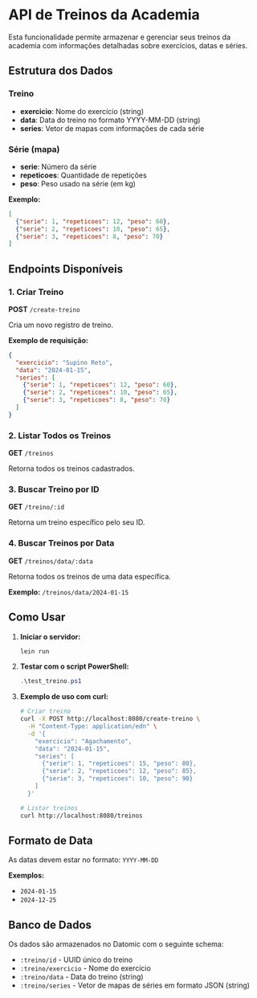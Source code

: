# API de Treinos da Academia

Esta funcionalidade permite armazenar e gerenciar seus treinos da academia com informações detalhadas sobre exercícios, datas e séries.

## Estrutura dos Dados

### Treino
- **exercicio**: Nome do exercício (string)
- **data**: Data do treino no formato YYYY-MM-DD (string)
- **series**: Vetor de mapas com informações de cada série

### Série (mapa)
- **serie**: Número da série
- **repeticoes**: Quantidade de repetições
- **peso**: Peso usado na série (em kg)

**Exemplo:**
```json
[
  {"serie": 1, "repeticoes": 12, "peso": 60},
  {"serie": 2, "repeticoes": 10, "peso": 65},
  {"serie": 3, "repeticoes": 8, "peso": 70}
]
```

## Endpoints Disponíveis

### 1. Criar Treino
**POST** `/create-treino`

Cria um novo registro de treino.

**Exemplo de requisição:**
```json
{
  "exercicio": "Supino Reto",
  "data": "2024-01-15",
  "series": [
    {"serie": 1, "repeticoes": 12, "peso": 60},
    {"serie": 2, "repeticoes": 10, "peso": 65},
    {"serie": 3, "repeticoes": 8, "peso": 70}
  ]
}
```

### 2. Listar Todos os Treinos
**GET** `/treinos`

Retorna todos os treinos cadastrados.

### 3. Buscar Treino por ID
**GET** `/treino/:id`

Retorna um treino específico pelo seu ID.

### 4. Buscar Treinos por Data
**GET** `/treinos/data/:data`

Retorna todos os treinos de uma data específica.

**Exemplo:** `/treinos/data/2024-01-15`

## Como Usar

1. **Iniciar o servidor:**
   ```bash
   lein run
   ```

2. **Testar com o script PowerShell:**
   ```powershell
   .\test_treino.ps1
   ```

3. **Exemplo de uso com curl:**
   ```bash
   # Criar treino
   curl -X POST http://localhost:8080/create-treino \
     -H "Content-Type: application/edn" \
     -d '{
       "exercicio": "Agachamento",
       "data": "2024-01-15",
       "series": [
         {"serie": 1, "repeticoes": 15, "peso": 80},
         {"serie": 2, "repeticoes": 12, "peso": 85},
         {"serie": 3, "repeticoes": 10, "peso": 90}
       ]
     }'

   # Listar treinos
   curl http://localhost:8080/treinos
   ```

## Formato de Data

As datas devem estar no formato: `YYYY-MM-DD`

**Exemplos:**
- `2024-01-15`
- `2024-12-25`

## Banco de Dados

Os dados são armazenados no Datomic com o seguinte schema:

- `:treino/id` - UUID único do treino
- `:treino/exercicio` - Nome do exercício
- `:treino/data` - Data do treino (string)
- `:treino/series` - Vetor de mapas de séries em formato JSON (string) 